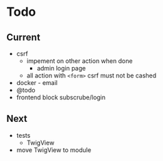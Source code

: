 # Todo

## Current

- csrf
  - impement on other action when done
    - admin login page
  - all action with `<form>` csrf must not be cashed
- docker - email
- @todo
- frontend block subscrube/login

## Next

- tests  
  - TwigView  
- move TwigView to module  
